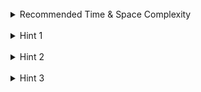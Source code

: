 <br>
<details class="hint-accordion">  
    <summary>Recommended Time & Space Complexity</summary>
    <p>
    You should aim for a solution with <code>O(1)</code> time and <code>O(1)</code> space.
    </p>
</details>

<br>
<details class="hint-accordion">  
    <summary>Hint 1</summary>
    <p>
    Given a 32-bit integer, what is the position of bit <code>i</code> after reversing the bits? Maybe you should observe the bit positions before and after reversal to find a pattern.
    </p>
</details>

<br>
<details class="hint-accordion">  
    <summary>Hint 2</summary>
    <p>
    After reversing the bits, the bit at position <code>i</code> moves to position <code>31 - i</code>. Can you use this observation to construct the reversed number efficiently?
    </p>
</details>

<br>
<details class="hint-accordion">  
    <summary>Hint 3</summary>
    <p>
    We initialize <code>res</code> to <code>0</code> and iterate through the bits of the given integer <code>n</code>. We extract the bit at the <code>i</code>-th position using <code>((n >> i) & 1)</code>. If it is <code>1</code>, we set the corresponding bit in <code>res</code> at position <code>(31 - i)</code> using <code>(res |= (1 << (31 - i)))</code>.
    </p>
</details>
